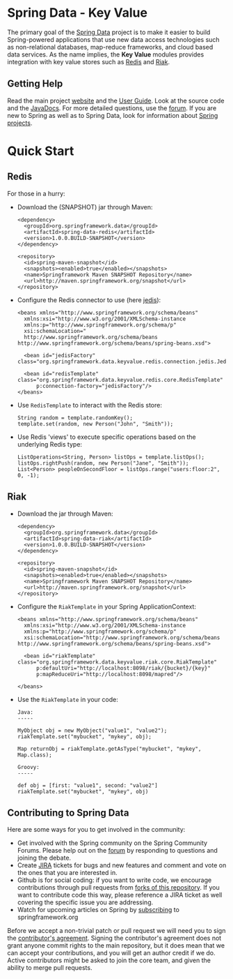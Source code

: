 Spring Data - Key Value
=======================

The primary goal of the [Spring Data](http://www.springsource.org/spring-data) project is to make it easier to build Spring-powered applications that use new data access technologies such as non-relational databases, map-reduce frameworks, and cloud based data services.
As the name implies, the **Key Value** modules provides integration with key value stores such as [Redis](http://code.google.com/p/redis/) and [Riak](http://www.basho.com/Riak.html).

Getting Help
------------

Read the main project [website](http://www.springsource.org/spring-data) and the [User Guide](http://static.springsource.org/spring-data/datastore-keyvalue/snapshot-site/reference/html/). Look at the source code and the [JavaDocs](http://static.springsource.org/spring-data/data-keyvalue/snapshot-site/apidocs/). For more detailed questions, use the [forum](http://forum.springsource.org/forumdisplay.php?f=80). If you are new to Spring as well as to Spring Data, look for information about [Spring projects](http://www.springsource.org/projects). 

# Quick Start


## Redis

For those in a hurry:

* Download the (SNAPSHOT) jar through Maven:

      <dependency>
        <groupId>org.springframework.data</groupId>
        <artifactId>spring-data-redis</artifactId>
        <version>1.0.0.BUILD-SNAPSHOT</version>
      </dependency> 

      <repository>
        <id>spring-maven-snapshot</id>
        <snapshots><enabled>true</enabled></snapshots>
        <name>Springframework Maven SNAPSHOT Repository</name>
        <url>http://maven.springframework.org/snapshot</url>
      </repository> 


* Configure the Redis connector to use (here [jedis](https://github.com/xetorthio/jedis)):

      <beans xmlns="http://www.springframework.org/schema/beans"
        xmlns:xsi="http://www.w3.org/2001/XMLSchema-instance 
        xmlns:p="http://www.springframework.org/schema/p"
        xsi:schemaLocation="
        http://www.springframework.org/schema/beans http://www.springframework.org/schema/beans/spring-beans.xsd">
        
        <bean id="jedisFactory" class="org.springframework.data.keyvalue.redis.connection.jedis.JedisConnectionFactory"/>
        
        <bean id="redisTemplate" class="org.springframework.data.keyvalue.redis.core.RedisTemplate"
            p:connection-factory="jedisFactory"/>
      </beans>

* Use `RedisTemplate` to interact with the Redis store:

      String random = template.randomKey();
      template.set(random, new Person("John", "Smith"));

* Use Redis 'views' to execute specific operations based on the underlying Redis type:

      ListOperations<String, Person> listOps = template.listOps();
      listOps.rightPush(random, new Person("Jane", "Smith"));
      List<Person> peopleOnSecondFloor = listOps.range("users:floor:2", 0, -1);

## Riak

* Download the jar through Maven:

      <dependency>
        <groupId>org.springframework.data</groupId>
        <artifactId>spring-data-riak</artifactId>
        <version>1.0.0.BUILD-SNAPSHOT</version>
      </dependency> 

      <repository>
        <id>spring-maven-snapshot</id>
        <snapshots><enabled>true</enabled></snapshots>
        <name>Springframework Maven SNAPSHOT Repository</name>
        <url>http://maven.springframework.org/snapshot</url>
      </repository> 

* Configure the `RiakTemplate` in your Spring ApplicationContext:

      <beans xmlns="http://www.springframework.org/schema/beans"
        xmlns:xsi="http://www.w3.org/2001/XMLSchema-instance 
        xmlns:p="http://www.springframework.org/schema/p"
        xsi:schemaLocation="http://www.springframework.org/schema/beans http://www.springframework.org/schema/beans/spring-beans.xsd">
  
        <bean id="riakTemplate" class="org.springframework.data.keyvalue.riak.core.RiakTemplate"
            p:defaultUri="http://localhost:8098/riak/{bucket}/{key}"
            p:mapReduceUri="http://localhost:8098/mapred"/>

      </beans>

* Use the `RiakTemplate` in your code:

      Java:
      -----
      
      MyObject obj = new MyObject("value1", "value2");
      riakTemplate.set("mybucket", "mykey", obj);
      
      Map returnObj = riakTemplate.getAsType("mybucket", "mykey", Map.class);
      
      Groovy:
      -----
      
      def obj = [first: "value1", second: "value2"]
      riakTemplate.set("mybucket", "mykey", obj)
      

Contributing to Spring Data
---------------------------

Here are some ways for you to get involved in the community:

* Get involved with the Spring community on the Spring Community Forums.  Please help out on the [forum](http://forum.springsource.org/forumdisplay.php?f=80) by responding to questions and joining the debate.
* Create [JIRA](https://jira.springframework.org/browse/DATAKV) tickets for bugs and new features and comment and vote on the ones that you are interested in.  
* Github is for social coding: if you want to write code, we encourage contributions through pull requests from [forks of this repository](http://help.github.com/forking/). If you want to contribute code this way, please reference a JIRA ticket as well covering the specific issue you are addressing.
* Watch for upcoming articles on Spring by [subscribing](http://www.springsource.org/node/feed) to springframework.org

Before we accept a non-trivial patch or pull request we will need you to sign the [contributor's agreement](https://support.springsource.com/spring_committer_signup).  Signing the contributor's agreement does not grant anyone commit rights to the main repository, but it does mean that we can accept your contributions, and you will get an author credit if we do.  Active contributors might be asked to join the core team, and given the ability to merge pull requests.

